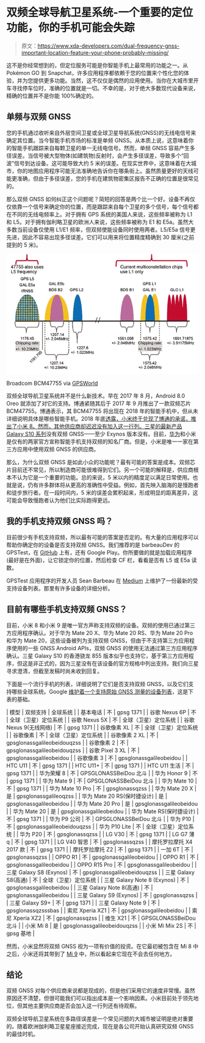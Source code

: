 # 双频全球导航卫星系统-一个重要的定位功能，你的手机可能会失踪

> 原文：<https://www.xda-developers.com/dual-frequency-gnss-important-location-feature-your-phone-probably-missing/>

这不是你经常想到的，但定位服务可能是你智能手机上最常用的功能之一。从 Pokémon GO 到 Snapchat，许多应用程序都依赖于您的位置来个性化您的体验，并为您提供更多功能。当然，这不仅仅是偶然的应用使用。当你在大城市里开车寻找停车位时，准确的位置就是一切。不幸的是，对于绝大多数现代设备来说，精确的位置并不是你能 100%确定的。

## 单频与双频 GNSS

您的手机通过收听来自外层空间卫星或全球卫星导航系统(GNSS)的无线电信号来确定其位置。当今智能手机市场的标准是单频 GNSS。从本质上说，这意味着你的智能手机跟踪来自每颗卫星的单一无线电信号。然而，单频 GNSS 容易产生多径误差。当信号被大型物体(如建筑物)反射时，会产生多径误差，导致多个“回波”信号到达设备。这可能导致大约 5 米的误差。在现实世界中，这意味着在大城市，你的地图应用程序可能无法准确地告诉你在哪条街上。虽然质量更好的天线可能更准确，但由于多径误差，您的手机在建筑物密集区报告不正确的位置是很常见的。

那么双频 GNSS 如何纠正这个问题呢？简短的回答是两个比一个好。设备不再仅仅依靠一个信号来确定你的位置，而是跟踪来自每个卫星的多个信号，每个信号都在不同的无线电频率上。对于拥有 GPS 系统的美国人来说，这些频率被称为 L1 和 L5。对于拥有伽利略卫星的欧洲人来说，这些频率被称为 E1 和 E5a。虽然大多数当前设备仅使用 L1/E1 频率，但双频使能设备同时使用两者。L5/E5a 信号更先进，因此不容易出现多径误差。它们可以用来将位置精度精确到 30 厘米(之前提到的 5 米)。

 <picture>![](img/24decffdb51ec6afee69a2df94ba6e00.png)</picture> 

Broadcom BCM47755 via [GPSWorld](https://www.gpsworld.com/broadcom-launches-dual-frequency-gnss-receiver-for-mass-market/)

双频全球导航卫星系统并不是什么新技术。早在 2017 年 8 月，Android 8.0 Oreo 就添加了对它的支持。博通紧随其后于 2017 年 9 月推出了一款双频芯片 BCM47755。博通表示，其 BCM47755 将出现在 2018 年的智能手机中，但从未详细说明具体是哪些智能手机。2018 年底[透露，小米终于兑现了博通的承诺，推出了小米 8。然而，其他供应商却迟迟没有加入这一行列。三星的最新产品](https://www.xda-developers.com/xiaomi-mi-8-mi-8-explorer-edition-mi-8-se-china-launch/) [Galaxy S10 系列](https://www.xda-developers.com/samsung-galaxy-s10-s10-and-s10e-launch-with-the-snapdragon-855-ultrasonic-in-display-fingerprint-scanners-reverse-wireless-charging-and-a-whole-lot-more/)没有双频 GNSS——至少 Exynos 版本没有。目前，[华为](https://www.xda-developers.com/hisilicon-kirin-980-honor-magic-2-huawei-mate-20-pro/)和小米是仅有的两家官方宣称智能手机支持双频的知名厂商。但是，小米是唯一一家在第三方应用中使用双频 GNSS 的供应商。

那么，为什么双频 GNSS 是如此小众的功能呢？最有可能的答案是成本。双频芯片目前还不常见，所以制造商可能很难得到它们。另一个可能的解释是，供应商根本不认为它是一个重要的功能。总的来说，5 米以内的精度足以满足日常使用。也就是说，仍有许多群体将从更高的准确性中受益。例如，首先映入脑海的是慢跑者和徒步旅行者。在一段时间内，5 米的误差会累积起来，形成明显的距离差异，这可能会导致慢跑者认为他们比实际跑得更远。

## 我的手机支持双频 GNSS 吗？

目前很少有手机支持双频，所以最有可能的答案是否定的。有大量的应用程序可以帮助你确定你的设备是否支持双频 GNSS。我们推荐的是 barbeauDev 的 GPSTest，在 [GitHub](https://github.com/barbeau/gpstest) 上有，还有 Google Play。你所要做的就是加载应用程序(最好是在外面)，让它锁定你的位置，然后检查 CF 栏，看看是否有 L5 或 E5a 读数。

GPSTest 应用程序的开发人员 Sean Barbeau 在 [Medium](https://medium.com/@sjbarbeau/dual-frequency-gnss-on-android-devices-152b8826e1c) 上维护了一份最新的受支持设备列表。那里有许多设备的详细分析。

## 目前有哪些手机支持双频 GNSS？

目前，小米 8 和小米 9 是唯一官方声称支持双频的设备。双频的使用已通过第三方应用程序确认。对于华为 Mate 20 X、华为 Mate 20 RS、华为 Mate 20 Pro 和华为 Mate 20，这些设备被列为支持双频 GNSS，但由于不支持第三方应用程序使用的一些 GNSS Android APIs，双频 GNSS 的使用无法通过第三方应用程序确认。三星 Galaxy S10 的香港骁龙 855 版本似乎也支持它，基于第三方应用程序，但这是非正式的，因为三星没有在该设备的官方规格中列出支持。我们向三星寻求澄清，但截至发稿时尚未收到回复。

下面是一个流行手机的列表，详细说明了它们是否支持双频 GNSS，以及它们支持哪些全球系统。Google [维护着一个支持原始 GNSS 测量的设备列表](https://developer.android.com/guide/topics/sensors/gnss#supported-devices)，这是下表的基础。

| 模型 | 双频支持 | 全球系统 |
| 基本电话 | 不 | gpsg 1371 |
| 谷歌 Nexus 6P | 不 | 全球（卫星）定位系统 |
| 谷歌 Nexus 5X | 不 | 全球（卫星）定位系统 |
| 谷歌 Nexus 9(无线网络) | 不 | gpsg 1371 |
| 谷歌像素 XL | 不 | 全球（卫星）定位系统 |
| 谷歌像素 | 不 | 全球（卫星）定位系统 |
| 谷歌像素 2 XL | 不 | gpsglonassgalileobeidouqzss |
| 谷歌像素 2 | 不 | gpsglonassgalileobeidouqzss |
| 谷歌 Pixel 3 XL | 不 | gpsglonassgalileobeidou |
| 谷歌像素 3 | 不 | gpsglonassgalileobeidou |
| HTC U11 | 不 | gpsg 1371 |
| HTC U11+ | 不 | gpsg 1371 |
| HTC U11 生活 | 不 | gpsg 1371 |
| 华为荣耀 8 | 不 | GPSGLONASSBeiDou 北斗 |
| 华为 Honor 9 | 不 | gpsg 1371 |
| 华为 Mate 9 | 不 | GPSGLONASSBeiDou 北斗 |
| 华为 Mate 10 | 不 | gpsg 1371 |
| 华为 Mate 10 Pro | 不 | gpsglonassqzss |
| 华为 Mate 20 X | 是 | gpsglonassgalileoqzss |
| 华为 Mate 20 RS(保时捷设计) | 是 | gpsglonassgalileobeidou |
| 华为 Mate 20 Pro | 是 | gpsglonassgalileobeidou |
| 华为 Mate 20 | 是 | gpsglonassgalileobeidou |
| 华为 Mate RS(保时捷设计) | 不 | gpsg 1371 |
| 华为 P9 公司 | 不 | GPSGLONASSBeiDou 北斗 |
| 华为 P10 | 不 | gpsglonassgalileobeidouqzss |
| 华为 P10 Lite | 不 | 全球（卫星）定位系统 |
| 华为 P20 | 不 | gpsglonassqzss |
| LG V30 | 不 | gpsg 1371 |
| LG G7 薄 q | 不 | gpsg 1371 |
| LG V40 智思 | 不 | gpsglonassqzss |
| 摩托罗拉摩托 X4 2017 款 | 不 | gpsg 1371 |
| 摩托罗拉摩托 Z2 | 不 | gpsg 1371 |
| 一加 6T | 不 | gpsglonassqzss |
| OPPO R1 | 不 | gpsglonassgalileobeidou |
| OPPO R1 | 不 | gpsglonassgalileobeidou |
| OPPO R15 Pro | 不 | gpsglonassgalileobeidou |
| 三星 Galaxy S8 (Exynos) | 不 | gpsglonassgalileobeidouqzss |
| 三星 Galaxy S8(高通) | 不 | 全球（卫星）定位系统 |
| 三星 Galaxy Note 8 (Exynos) | 不 | gpsglonassgalileobeidou |
| 三星 Galaxy Note 8(高通) | 不 | gpsglonassgalileobeidou |
| 三星 Galaxy S9 (Exynos) | 不 | gpsglonassqzss |
| 三星 Galaxy S9+ | 不 | gpsg 1371 |
| 三星 Galaxy Note 9 | 不 | gpsglonassqzsssbas |
| 索尼 Xperia XZ1 | 不 | gpsglonassgalileobeidou |
| 索尼 Xperia XZ2 | 不 | gpsglonassqzss |
| 维生 X21 | 不 | GPSGLONASSBeiDou 北斗 |
| 小米 Mi 8 | 是 | gpsglonassgalileobeidouqzss |
| 小米 Mi Mix 2S | 不 | gpsg 基地 |

然而，小米显然将双频 GNSS 视为一项有价值的投资。在它最初被包含在 Mi 8 中之后，小米还将其带到了 [Mi 9](https://www.xda-developers.com/xiaomi-mi-9-specifications-launch/) 中，所以看起来它现在不会去任何地方。

## 结论

双频 GNSS 对每个供应商来说都是现成的，但是他们采用它的速度非常慢。虽然原因还不清楚，但很可能我们可以指出成本是一个影响因素。小米目前处于领先地位，但其他主要供应商是否会加入这一行列还有待观察。

双频全球导航卫星系统在多路径误差是一个常见问题的大城市被证明是绝对重要的。随着欧洲伽利略卫星星座接近完成，现在是各公司开始认真研究双频 GNSS 的最佳时机。